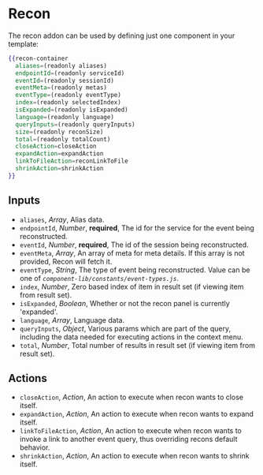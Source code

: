 # Recon

The recon addon can be used by defining just one component in your template:

```hbs
{{recon-container
  aliases=(readonly aliases)
  endpointId=(readonly serviceId)
  eventId=(readonly sessionId)
  eventMeta=(readonly metas)
  eventType=(readonly eventType)
  index=(readonly selectedIndex)
  isExpanded=(readonly isExpanded)
  language=(readonly language)
  queryInputs=(readonly queryInputs)
  size=(readonly reconSize)
  total=(readonly totalCount)
  closeAction=closeAction
  expandAction=expandAction
  linkToFileAction=reconLinkToFile
  shrinkAction=shrinkAction
}}
```

## Inputs

* `aliases`, *Array*, Alias data.
* `endpointId`, *Number*, __required__, The id for the service for the event being reconstructed.
* `eventId`, *Number*, __required__, The id of the session being reconstructed.
* `eventMeta`, *Array*, An array of meta for meta details. If this array is not provided, Recon will fetch it.
* `eventType`, *String*, The type of event being reconstructed. Value can be one of *`component-lib/constants/event-types.js`*.
* `index`, *Number*, Zero based index of item in result set (if viewing item from result set).
* `isExpanded`, *Boolean*, Whether or not the recon panel is currently 'expanded'.
* `language`, *Array*, Language data.
* `queryInputs`, *Object*, Various params which are part of the query, including the data needed for executing actions in the context menu.
* `total`, *Number*, Total number of results in result set (if viewing item from result set).

## Actions
* `closeAction`, *Action*, An action to execute when recon wants to close itself.
* `expandAction`, *Action*, An action to execute when recon wants to expand itself.
* `linkToFileAction`, *Action*, An action to execute when recon wants to invoke a link to another event query, thus overriding recons default behavior.
* `shrinkAction`, *Action*, An action to execute when recon wants to shrink itself.
